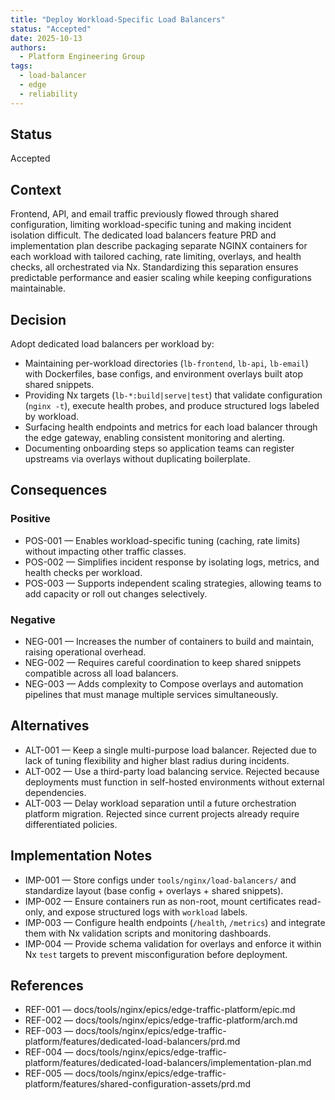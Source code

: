 ```yaml
---
title: "Deploy Workload-Specific Load Balancers"
status: "Accepted"
date: 2025-10-13
authors:
  - Platform Engineering Group
tags:
  - load-balancer
  - edge
  - reliability
---
```


## Status

Accepted

## Context

Frontend, API, and email traffic previously flowed through shared configuration, limiting workload-specific tuning and making incident isolation difficult. The dedicated load balancers feature PRD and implementation plan describe packaging separate NGINX containers for each workload with tailored caching, rate limiting, overlays, and health checks, all orchestrated via Nx. Standardizing this separation ensures predictable performance and easier scaling while keeping configurations maintainable.

## Decision

Adopt dedicated load balancers per workload by:

- Maintaining per-workload directories (`lb-frontend`, `lb-api`, `lb-email`) with Dockerfiles, base configs, and environment overlays built atop shared snippets.
- Providing Nx targets (`lb-*:build|serve|test`) that validate configuration (`nginx -t`), execute health probes, and produce structured logs labeled by workload.
- Surfacing health endpoints and metrics for each load balancer through the edge gateway, enabling consistent monitoring and alerting.
- Documenting onboarding steps so application teams can register upstreams via overlays without duplicating boilerplate.

## Consequences

### Positive

- POS-001 — Enables workload-specific tuning (caching, rate limits) without impacting other traffic classes.
- POS-002 — Simplifies incident response by isolating logs, metrics, and health checks per workload.
- POS-003 — Supports independent scaling strategies, allowing teams to add capacity or roll out changes selectively.

### Negative

- NEG-001 — Increases the number of containers to build and maintain, raising operational overhead.
- NEG-002 — Requires careful coordination to keep shared snippets compatible across all load balancers.
- NEG-003 — Adds complexity to Compose overlays and automation pipelines that must manage multiple services simultaneously.

## Alternatives

- ALT-001 — Keep a single multi-purpose load balancer. Rejected due to lack of tuning flexibility and higher blast radius during incidents.
- ALT-002 — Use a third-party load balancing service. Rejected because deployments must function in self-hosted environments without external dependencies.
- ALT-003 — Delay workload separation until a future orchestration platform migration. Rejected since current projects already require differentiated policies.

## Implementation Notes

- IMP-001 — Store configs under `tools/nginx/load-balancers/` and standardize layout (base config + overlays + shared snippets).
- IMP-002 — Ensure containers run as non-root, mount certificates read-only, and expose structured logs with `workload` labels.
- IMP-003 — Configure health endpoints (`/health`, `/metrics`) and integrate them with Nx validation scripts and monitoring dashboards.
- IMP-004 — Provide schema validation for overlays and enforce it within Nx `test` targets to prevent misconfiguration before deployment.

## References

- REF-001 — docs/tools/nginx/epics/edge-traffic-platform/epic.md
- REF-002 — docs/tools/nginx/epics/edge-traffic-platform/arch.md
- REF-003 — docs/tools/nginx/epics/edge-traffic-platform/features/dedicated-load-balancers/prd.md
- REF-004 — docs/tools/nginx/epics/edge-traffic-platform/features/dedicated-load-balancers/implementation-plan.md
- REF-005 — docs/tools/nginx/epics/edge-traffic-platform/features/shared-configuration-assets/prd.md
